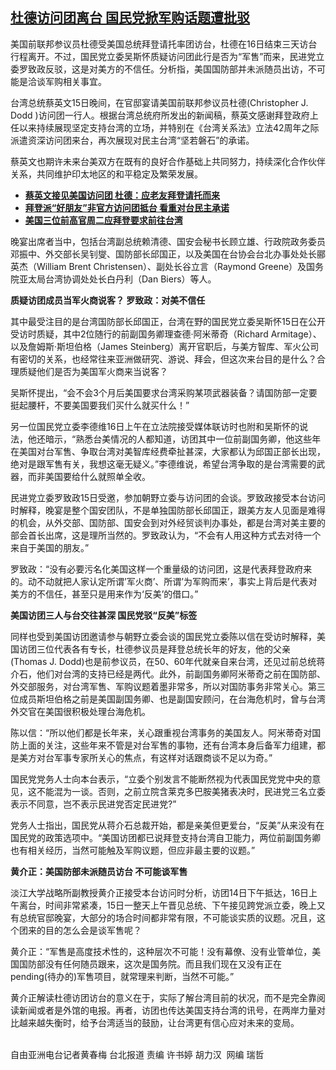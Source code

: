 <!--1618568160000-->
[杜德访问团离台 国民党掀军购话题遭批驳](https://www.rfa.org/mandarin/yataibaodao/gangtai/hcm0416-04162021061530.html)
------

<p>美国前联邦参议员杜德受美国总统拜登请托率团访台，杜德在16日结束三天访台行程离开。不过，国民党立委吴斯怀质疑访问团此行是否为“军售”而来，民进党立委罗致政反驳，这是对美方的不信任。分析指，美国国防部并未派随员出访，不可能是洽谈军购相关事宜。</p><p>台湾总统蔡英文15日晚间，在官邸宴请美国前联邦参议员杜德(Christopher J. Dodd )访问团一行人。根据台湾总统府所发出的新闻稿，蔡英文感谢拜登政府上任以来持续展现坚定支持台湾的立场，并特别在《台湾关系法》立法42周年之际派遣资深访问团来台，再次展现对民主台湾“坚若磐石”的承诺。</p><p>蔡英文也期许未来台美双方在既有的良好合作基础上共同努力，持续深化合作伙伴关系，共同维护印太地区的和平稳定及繁荣发展。</p><p></p><ul><li><strong><span class="result-title"> <a class="state-published" href="https://www.rfa.org/mandarin/yataibaodao/gangtai/hcm0415a-04152021055605.html">蔡英文接见美国访问团 杜德：应老友拜登请托而来</a> </span> <span class="discreet"> <span class="searchresultdate"> </span></span></strong></li><li><strong><a href="https://www.rfa.org/mandarin/yataibaodao/gangtai/hcm0414a-04142021050251.html">拜登派“好朋友”非官方访问团抵台 看重对台民主承诺</a></strong></li><li><span class="result-title"> <a class="state-published" href="https://www.rfa.org/mandarin/Xinwen/9-04132021163645.html"><strong>美国三位前高官周二应拜登要求前往台湾</strong></a> </span></li></ul><p></p><p></p><p>晚宴出席者当中，包括台湾副总统赖清德、国安会秘书长顾立雄、行政院政务委员邓振中、外交部长吴钊燮、国防部长邱国正，以及美国在台协会台北办事处处长郦英杰（William Brent Christensen）、副处长谷立言（Raymond Greene）及国务院亚太局台湾协调处处长白丹利（Dan Biers）等人。</p><p><strong>质疑访团成员当军火商说客？ 罗致政：对美不信任</strong></p><p>其中最受注目的是台湾国防部长邱国正，台湾在野的国民党立委吴斯怀15日在公开受访时质疑，其中2位随行的前副国务卿理查德·阿米蒂奇（Richard Armitage）、以及詹姆斯·斯坦伯格（James Steinberg）离开官职后，与美方智库、军火公司有密切的关系，也经常往来亚洲做研究、游说、拜会，但这次来台目的是什么？合理质疑他们是否为美国军火商来当说客？</p><p>吴斯怀提出，“会不会3个月后美国要求台湾采购某项武器装备？请国防部一定要挺起腰杆，不要美国要我们买什么就买什么！”</p><p>另一位国民党立委李德维16日上午在立法院接受媒体联访时也附和吴斯怀的说法，他还暗示，“熟悉台美情况的人都知道，访团其中一位前副国务卿，他这些年在美国对台军售、争取台湾对美智库经费牵扯甚深，大家都认为邱国正部长出现，绝对是跟军售有关，我想这毫无疑义。”李德维说，希望台湾争取的是台湾需要的武器，而非美国要给什么就照单全收。</p><p>民进党立委罗致政15日受邀，参加朝野立委与访问团的会谈。罗致政接受本台访问时解释，晚宴是整个国安团队，不是单独国防部长邱国正，跟美方友人见面是难得的机会，从外交部、国防部、国安会到对外经贸谈判办事处，都是台湾对美主要的部会首长出席，这是理所当然的。罗致政认为，“不会有人用这种方式去对待一个来自于美国的朋友。”</p><p>罗致政：“没有必要污名化美国这样一个重量级的访问团，这是代表拜登政府来的。动不动就把人家认定所谓’军火商’、所谓’为军购而来’，事实上背后是代表对美方的不信任，甚至只是用来作为‘反美’的借口。”</p><p><strong>美国访团三人与台交往甚深 国民党驳“反美”标签</strong></p><p>同样也受到美国访团邀请参与朝野立委会谈的国民党立委陈以信在受访时解释，美国访团三位代表各有专长，杜德参议员是拜登总统长年的好友，他的父亲(Thomas J. Dodd)也是前参议员，在50、60年代就亲自来台湾，还见过前总统蒋介石，他们对台湾的支持已经是两代。此外，前副国务卿阿米蒂奇之前在国防部、外交部服务，对台湾军售、军购议题着墨非常多，所以对国防事务非常关心。第三位成员斯坦伯格之前是美国副国务卿、也是副国安顾问，在台海危机时，曾与台湾外交官在美国很积极处理台海危机。</p><p>陈以信：“所以他们都是长年来，关心跟重视台湾事务的美国友人。阿米蒂奇对国防上面的关注，这些年来不管是对台军售的事物，还有台湾本身后备军力组建，都是美方对台军事专家所关心的焦点，有这样对话跟商谈不足以为奇。”</p><p>国民党党务人士向本台表示，“立委个别发言不能断然视为代表国民党党中央的意见，这不能混为一谈。否则，之前立院含莱克多巴胺美猪表决时，民进党三名立委表示不同意，岂不表示民进党否定民进党?”</p><p>党务人士指出，国民党从蒋介石总裁开始，都是亲美但更爱台，“反美”从来没有在国民党的政策选项中。“美国访团都已说拜登支持台湾自卫能力，两位前副国务卿也有相关经历，当然可能触及军购议题，但应非最主要的议题。”</p><p><strong>黄介正：美国防部未派随员访台 不可能谈军售</strong></p><p>淡江大学战略所副教授黄介正接受本台访问时分析，访团14日下午抵达，16日上午离台，时间非常紧凑，15日一整天上午晋见总统、下午接见跨党派立委，晚上又有总统官邸晚宴，大部分的场合时间都非常有限，不可能谈实质的议题。况且，这个团来的目的怎么会是谈军售呢？</p><p>黄介正：“军售是高度技术性的，这种层次不可能！没有幕僚、没有业管单位，美国国防部没有任何随员跟来，这次是国务院。而且我们现在又没有正在pending(待办的)军售项目，就常理来判断，当然不可能。”</p><p>黄介正解读杜德访团访台的意义在于，实际了解台湾目前的状况，而不是完全靠阅读新闻或者是外馆的电报。再者，访团也传达美国支持台湾的讯号，在两岸力量对比越来越失衡时，给予台湾适当的鼓励，让台湾更有信心应对未来的变局。</p><p><br/>自由亚洲电台记者黄春梅 台北报道 责编 许书婷 胡力汉  网编 瑞哲</p>
